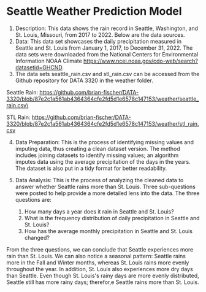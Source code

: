 # Seattle Weather Prediction Model
1. Description: This data shows the rain record in Seattle, Washington, and St. Louis, Missouri, from 2017 to 2022. Below are the data sources.
2. Data: This data set showcases the daily precipitation measured in Seattle and St. Louis from January 1, 2017, to December 31, 2022. The data sets were downloaded from the National Centers for Environmental Information NOAA Climate https://www.ncei.noaa.gov/cdo-web/search?datasetid=GHCND.
3. The data sets seattle_rain.csv and stl_rain.csv can be accessed from the Github repository for DATA 3320 in the weather folder.

  Seattle Rain: https://github.com/brian-fischer/DATA-3320/blob/87e2c1a561ab4364364cfe2fd5d1e6578c147153/weather/seattle_rain.csv\
  
  STL Rain: https://github.com/brian-fischer/DATA-3320/blob/87e2c1a561ab4364364cfe2fd5d1e6578c147153/weather/stl_rain.csv

4. Data Preparation: This is the process of identifying missing values and imputing data, thus creating a clean dataset version. The method includes joining datasets to identify missing values; an algorithm imputes data using the average precipitation of the days in the years. The dataset is also put in a tidy format for better readability.

5. Data Analysis: This is the process of analyzing the cleaned data to answer whether Seattle rains more than St. Louis. Three sub-questions were posted to help provide a more detailed lens into the data. The three questions are:

     1. How many days a year does it rain in Seattle and St. Louis?
     2. What is the frequency distribution of daily precipitation in Seattle and St. Louis?
     3. How has the average monthly precipitation in Seattle and St. Louis changed?

From the three questions, we can conclude that Seattle experiences more rain than St. Louis. We can also notice a seasonal pattern: Seattle rains more in the Fall and Winter months, whereas St. Louis rains more evenly throughout the year. In addition, St. Louis also experiences more dry days than Seattle. Even though St. Louis's rainy days are more evenly distributed, Seattle still has more rainy days; therefor,e Seattle rains more than St. Louis.

